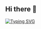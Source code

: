 ## Hi there 👋
[![Typing SVG](https://readme-typing-svg.demolab.com?font=Fira+Code&pause=1000&color=F70707&width=435&lines=The+five+boxing+wizards+jump+quickly)](https://git.io/typing-svg)

<!--
**FrancisArturo/FrancisArturo** is a ✨ _special_ ✨ repository because its `README.md` (this file) appears on your GitHub profile.

Here are some ideas to get you started:

- 🔭 I’m currently working on ...
- 🌱 I’m currently learning ...
- 👯 I’m looking to collaborate on ...
- 🤔 I’m looking for help with ...
- 💬 Ask me about ...
- 📫 How to reach me: ...
- 😄 Pronouns: ...
- ⚡ Fun fact: ...
-->
